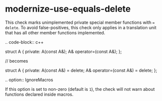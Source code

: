 modernize-use-equals-delete
===========================

This check marks unimplemented private special member functions with
`= delete`. To avoid false-positives, this check only applies in a
translation unit that has all other member functions implemented.

.. code-block:: c++

struct A { private: A(const A&); A& operator=(const A&); };

// becomes

struct A { private: A(const A&) = delete; A& operator=(const A&) =
delete; };

.. option:: IgnoreMacros

If this option is set to non-zero (default is `1`), the check will not
warn about functions declared inside macros.
